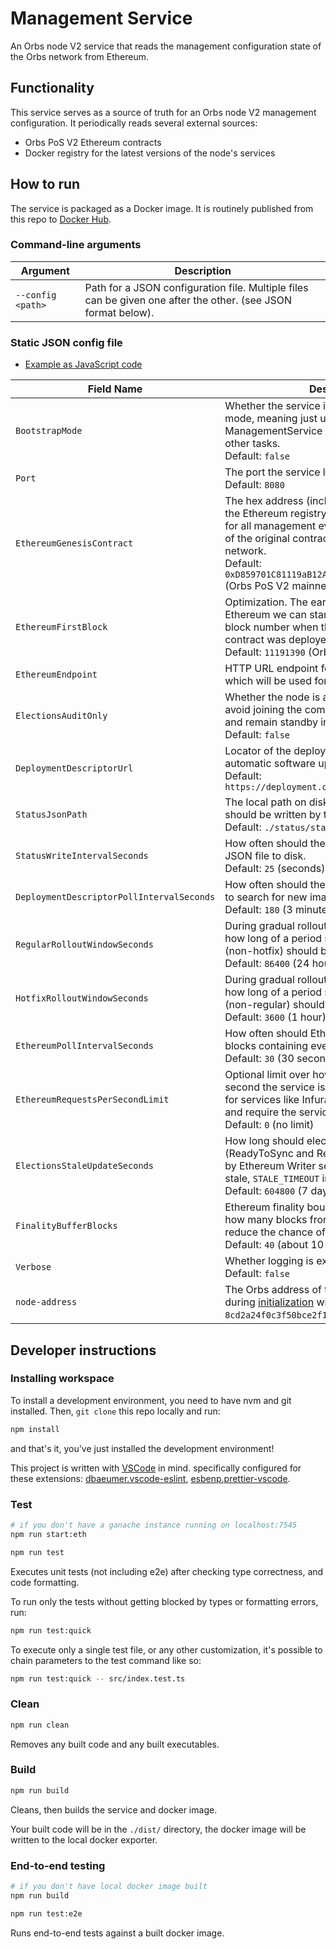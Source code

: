 # Management Service

An Orbs node V2 service that reads the management configuration state of the Orbs network from Ethereum.

## Functionality

This service serves as a source of truth for an Orbs node V2 management configuration. It periodically reads several external sources:

 - Orbs PoS V2 Ethereum contracts
 - Docker registry for the latest versions of the node's services

## How to run

The service is packaged as a Docker image. It is routinely published from this repo to [Docker Hub](https://hub.docker.com/repository/docker/orbsnetwork/management-service).

### Command-line arguments

| Argument | Description |
| -------- | ----------- |
| `--config <path>` | Path for a JSON configuration file. Multiple files can be given one after the other. (see JSON format below). | 

### Static JSON config file

* [Example as JavaScript code](src/config.example.ts)

| Field Name | Description |
| ---------- | ----------- |
| `BootstrapMode` | Whether the service is operating in bootstrap mode, meaning just upgrade ManagementService itself and suspend all other tasks.<br>Default: `false` |
| `Port` | The port the service listens on for its endpoints.<br>Default: `8080` |
| `EthereumGenesisContract` | The hex address (including the leading `0x`) of the Ethereum registry contract used as genesis for all management events. Provide the address of the original contract during the launch of the network.<br>Default: `0xD859701C81119aB12A1e62AF6270aD2AE05c7AB3` (Orbs PoS V2 mainnet) |
| `EthereumFirstBlock` | Optimization. The earliest block number in Ethereum we can start scanning from (the block number when the genesis registry contract was deployed for example).<br>Default: `11191390` (Orbs PoS V2 mainnet) |
| `EthereumEndpoint` | HTTP URL endpoint for an Ethereum full node which will be used for all Ethereum queries. |
| `ElectionsAuditOnly` | Whether the node is audit only and should avoid joining the committee as elected validator and remain standby in the topology instead.<br>Default: `false` |
| `DeploymentDescriptorUrl` | Locator of the deployment descriptor for automatic software upgrades.<br>Default: `https://deployment.orbs.network/mainnet.json` |
| `StatusJsonPath` | The local path on disk where status JSON should be written by the service.<br>Default: `./status/status.json` |
| `StatusWriteIntervalSeconds` | How often should the service write status JSON file to disk.<br>Default: `25` (seconds) |
| `DeploymentDescriptorPollIntervalSeconds` | How often should the docker registry be polled to search for new image versions. In seconds.<br>Default: `180` (3 minutes) |
| `RegularRolloutWindowSeconds` | During gradual rollout of image versions, over how long of a period should regular images (non-hotfix) should be rolled out. In seconds.<br>Default: `86400` (24 hours) |
| `HotfixRolloutWindowSeconds` | During gradual rollout of image versions, over how long of a period should hotfix images (non-regular) should be rolled out. In seconds.<br>Default: `3600` (1 hour) |
| `EthereumPollIntervalSeconds` | How often should Ethereum be polled for new blocks containing events. In seconds.<br>Default: `30` (30 seconds) |
| `EthereumRequestsPerSecondLimit` | Optional limit over how many requests per second the service is allowed to make, useful for services like Infura that have API throttling and require the service to slow down.<br>Default: `0` (no limit) |
| `ElectionsStaleUpdateSeconds` | How long should election updates (ReadyToSync and ReadyForCommittee) make by Ethereum Writer servie live before becoming stale, `STALE_TIMEOUT` in the [spec](https://github.com/orbs-network/orbs-spec/blob/master/node-architecture/ETH-WRITER.md).<br>Default: `604800` (7 days) |
| `FinalityBufferBlocks` | Ethereum finality boundary in blocks, meaning how many blocks from the tip we look it to reduce the chance of re-org.<br>Default: `40` (about 10 minutes) |
| `Verbose` | Whether logging is extra verbose or not.<br>Default: `false` |
| `node-address` | The Orbs address of the node, configured during [initialization](https://github.com/orbs-network/validator-instructions) with Polygon, for example `8cd2a24f0c3f50bce2f12c846277491433b47ae0`. |

## Developer instructions

### Installing workspace

To install a development environment, you need to have nvm and git installed.
Then, `git clone` this repo locally and run:

```sh
npm install
```

and that's it, you've just installed the development environment!

This project is written with [VSCode](https://code.visualstudio.com/) in mind. specifically configured for these extensions: [dbaeumer.vscode-eslint](https://marketplace.visualstudio.com/items?itemName=dbaeumer.vscode-eslint), [esbenp.prettier-vscode](https://marketplace.visualstudio.com/items?itemName=esbenp.prettier-vscode).

### Test

```sh
# if you don't have a ganache instance running on localhost:7545
npm run start:eth

npm run test
```

Executes unit tests (not including e2e) after checking type correctness, and code formatting.

To run only the tests without getting blocked by types or formatting errors, run:

```sh
npm run test:quick
```

To execute only a single test file, or any other customization, it's possible to chain parameters to the test command like so:

```sh
npm run test:quick -- src/index.test.ts
```

### Clean

```sh
npm run clean
```

Removes any built code and any built executables.

### Build

```sh
npm run build
```

Cleans, then builds the service and docker image.

Your built code will be in the `./dist/` directory, the docker image will be written to the local docker exporter.

### End-to-end testing

```sh
# if you don't have local docker image built
npm run build

npm run test:e2e
```

Runs end-to-end tests against a built docker image.
